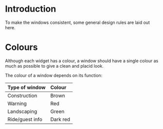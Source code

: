 # Introduction #

To make the windows consistent, some general design rules are laid out here.



# Colours #
Although each widget has a colour, a window should have a single colour as much as possible to give a clean and placid look.

The colour of a window depends on its function:

| **Type of window** | **Colour** |
|:-------------------|:-----------|
| Construction | Brown |
| Warning | Red |
| Landscaping | Green |
| Ride/guest info | Dark red |